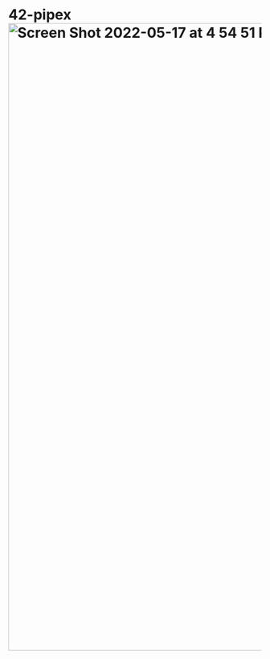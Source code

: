 # 42-pipex<img width="1249" alt="Screen Shot 2022-05-17 at 4 54 51 PM" src="https://user-images.githubusercontent.com/90298161/168842025-139a5440-7650-4568-bce5-2be7d2b7dca4.png">
